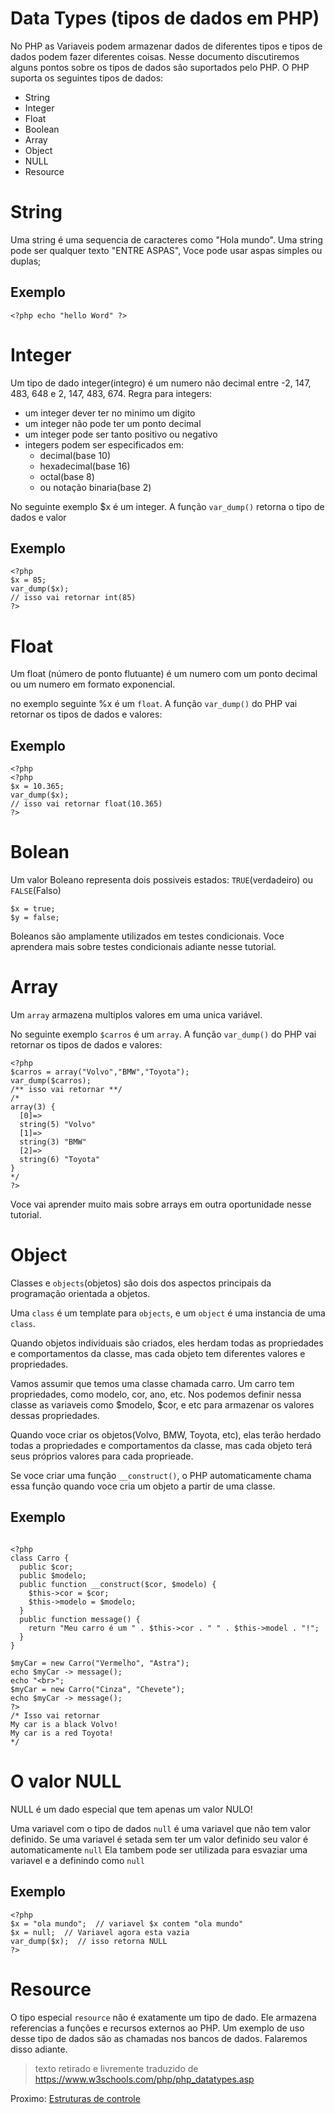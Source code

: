 # Data Types (tipos de dados em PHP)

No PHP as Variaveis podem armazenar dados de diferentes tipos e tipos de dados podem fazer diferentes coisas.
Nesse documento discutiremos alguns pontos sobre os tipos de dados são suportados pelo PHP.
O PHP suporta os seguintes tipos de dados:

- String
- Integer
- Float
- Boolean
- Array
- Object
- NULL
- Resource

# String

Uma string é uma sequencia de caracteres como "Hola mundo".
Uma string pode ser qualquer texto "ENTRE ASPAS", Voce pode usar aspas simples ou duplas;

## Exemplo

```
<?php echo "hello Word" ?>

```

# Integer

Um tipo de dado integer(integro) é um numero não decimal entre -2, 147, 483, 648 e 2, 147, 483, 674.
Regra para integers:

  - um integer dever ter no minimo um digito
  - um integer não pode ter um ponto decimal
  - um integer pode ser tanto positivo ou negativo
  - integers podem ser especificados em:
      - decimal(base 10)
      - hexadecimal(base 16)
      - octal(base 8)
      - ou notação binaria(base 2)

No seguinte exemplo $x é um integer. A função `var_dump()` retorna o tipo de dados e valor

## Exemplo

```
<?php  
$x = 85;
var_dump($x);
// isso vai retornar int(85)
?>
```

# Float

Um float (número de ponto flutuante) é um numero com um ponto decimal ou um numero em formato exponencial.

no exemplo seguinte %x é um `float`. A função `var_dump()` do PHP vai retornar os tipos de dados e valores:

## Exemplo

```
<?php
<?php  
$x = 10.365;
var_dump($x);
// isso vai retornar float(10.365)
?>
```

# Bolean

Um valor Boleano representa dois possiveis estados: `TRUE`(verdadeiro) ou `FALSE`(Falso)

```
$x = true;
$y = false;
```
Boleanos são amplamente utilizados em testes condicionais. Voce aprendera mais sobre testes condicionais adiante nesse tutorial.

# Array

Um `array` armazena multiplos valores em uma unica variável.

No seguinte exemplo `$carros` é um `array`. A função `var_dump()` do PHP vai retornar os tipos de dados e valores:

```
<?php  
$carros = array("Volvo","BMW","Toyota");
var_dump($carros);
/** isso vai retornar **/
/*
array(3) {
  [0]=>
  string(5) "Volvo"
  [1]=>
  string(3) "BMW"
  [2]=>
  string(6) "Toyota"
}
*/
?> 
```

Voce vai aprender muito mais sobre arrays em outra oportunidade nesse tutorial.

# Object

Classes e `objects`(objetos) são dois dos aspectos principais da programação orientada a objetos.

Uma `class` é um template para `objects`, e um `object` é uma instancia de uma `class`.

Quando objetos individuais são criados, eles herdam todas as propriedades e comportamentos da classe, mas cada objeto tem diferentes valores e propriedades.

Vamos assumir que temos uma classe chamada carro. Um carro tem propriedades, como modelo, cor, ano, etc. Nos podemos definir nessa classe as variaveis como $modelo, $cor, e etc para armazenar os valores dessas propriedades.

Quando voce criar os objetos(Volvo, BMW, Toyota, etc), elas terão herdado todas a propriedades e comportamentos da classe, mas cada objeto terá seus próprios valores para cada proprieade.

Se voce criar uma função `__construct()`, o PHP automaticamente chama essa função quando voce cria um objeto a partir de uma classe.

## Exemplo

```

<?php
class Carro {
  public $cor;
  public $modelo;
  public function __construct($cor, $modelo) {
    $this->cor = $cor;
    $this->modelo = $modelo;
  }
  public function message() {
    return "Meu carro é um " . $this->cor . " " . $this->model . "!";
  }
}

$myCar = new Carro("Vermelho", "Astra");
echo $myCar -> message();
echo "<br>";
$myCar = new Carro("Cinza", "Chevete");
echo $myCar -> message();
?>
/* Isso vai retornar
My car is a black Volvo!
My car is a red Toyota!
*/
```

# O valor NULL

NULL é um dado especial que tem apenas um valor NULO!

Uma variavel com o tipo de dados `null` é uma variavel que não tem valor definido.
Se uma variavel é setada sem ter um valor definido seu valor é automaticamente `null`
Ela tambem pode ser utilizada para esvaziar uma variavel e a definindo como `null`

## Exemplo

```
<?php
$x = "ola mundo";  // variavel $x contem "ola mundo"
$x = null;  // Variavel agora esta vazia
var_dump($x);  // isso retorna NULL
?>
```

# Resource

O tipo especial `resource` não é exatamente um tipo de dado. Ele armazena referencias a funções e recursos externos ao PHP.
Um exemplo de uso desse tipo de dados são as chamadas nos bancos de dados. Falaremos disso adiante.


> texto retirado e livremente traduzido de https://www.w3schools.com/php/php_datatypes.asp

Proximo: [Estruturas de controle](https://github.com/Unix-User/RoadMap-de-estudos-PHP/blob/main/02-Control-Structures.md)
